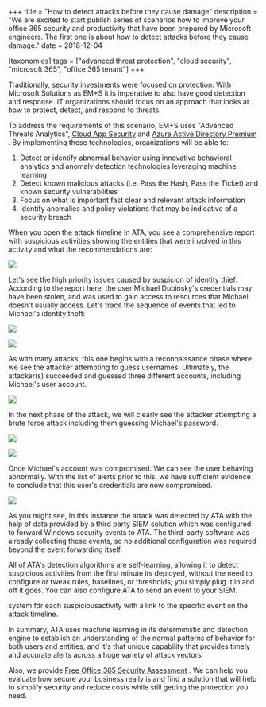 +++
title = "How to detect attacks before they cause damage"
description = "We are excited to start publish series of scenarios how to improve your office 365 security and productivity that have been prepared by Microsoft engineers. The first one is about how to detect attacks before they cause damage."
date = 2018-12-04

[taxonomies]
tags = ["advanced threat protection", "cloud security", "microsoft 365", "office 365 tenant"]
+++

Traditionally, security investments were focused on protection. With
Microsoft Solutions as EM+S it is imperative to also have good detection
and response. IT organizations should focus on an approach that looks at
how to protect, detect, and respond to threats.

To address the requirements of this scenario, EM+S uses "Advanced
Threats Analytics", [Cloud App
Security](https://buymssoft.com/services/office-365-addons/mobility-and-security/CSP-ELIT-5b5c193d1138)
and [Azure Active Directory
Premium](https://buymssoft.com/license/GN9-00002) . By implementing
these technologies, organizations will be able to:

1.  Detect or identify abnormal behavior using innovative behavioral
    analytics and anomaly detection technologies leveraging machine
    learning
2.  Detect known malicious attacks (i.e. Pass the Hash, Pass the Ticket)
    and known security vulnerabilities
3.  Focus on what is important fast clear and relevant attack
    information
4.  Identify anomalies and policy violations that may be indicative of a
    security breach

When you open the attack timeline in ATA, you see a
comprehensive report with suspicious activities showing the entities
that were involved in this activity and what the recommendations are:

![](https://o365hq.com/images/182.png)

Let's see the high priority issues caused by suspicion of identity
thief. According to the report here, the user Michael Dubinsky's
credentials may have been stolen, and was used to gain access to
resources that Michael doesn't usually access. Let's trace the sequence
of events that led to Michael's identity theft:

![](https://o365hq.com/images/183.png)

![](https://o365hq.com/images/186.png)

As with many attacks, this one begins with a reconnaissance phase where
we see the attacker attempting to guess usernames. Ultimately, the
attacker(s) succeeded and guessed three different accounts, including
Michael's user account.

![](https://o365hq.com/images/185.png)

In the next phase of the attack, we will clearly see the attacker
attempting a brute force attack including them guessing Michael's
password.

![](https://o365hq.com/images/184.png)

![](https://o365hq.com/images/187.png)

Once Michael's account was compromised. We can see the user behaving
abnormally. With the list of alerts prior to this, we have sufficient
evidence to conclude that this user's credentials are now compromised.

![](https://o365hq.com/images/188.png)

As you might see, In this instance the attack was detected by
ATA with the help of data provided by a third party
SIEM solution which was configured to forward Windows security
events to ATA. The third-party software was already collecting
these events, so no additional configuration was required beyond the
event forwarding itself.

All of ATA's detection algorithms are self-learning, allowing
it to detect suspicious activities from the first minute its deployed,
without the need to configure or tweak rules, baselines, or thresholds;
you simply plug It in and off it goes. You can also configure
ATA to send an event to your SIEM.

system fdr each suspiciousactivity with a link to the specific event on
the attack timeline.

In summary, ATA uses machine learning in its deterministic and
detection engine to establish an understanding of the normal patterns of
behavior for both users and entities, and it's that unique capability
that provides timely and accurate alerts across a huge variety of attack
vectors.

Also, we provide [Free Office 365 Security
Assessment](https://o365hq.com/services/free-office-365-security-assessment-service)
. We can help you evaluate how secure your business really is and find a
solution that will help to simplify security and reduce costs while
still getting the protection you need.